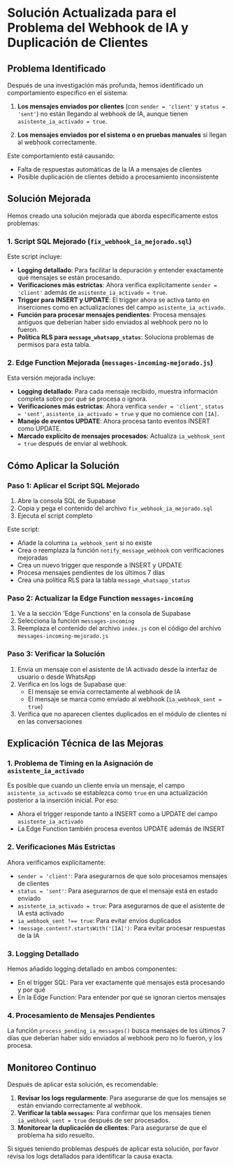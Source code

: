 # Solución Actualizada para el Problema del Webhook de IA y Duplicación de Clientes

## Problema Identificado

Después de una investigación más profunda, hemos identificado un comportamiento específico en el sistema:

1. **Los mensajes enviados por clientes** (con `sender = 'client'` y `status = 'sent'`) no están llegando al webhook de IA, aunque tienen `asistente_ia_activado = true`.

2. **Los mensajes enviados por el sistema o en pruebas manuales** sí llegan al webhook correctamente.

Este comportamiento está causando:
- Falta de respuestas automáticas de la IA a mensajes de clientes
- Posible duplicación de clientes debido a procesamiento inconsistente

## Solución Mejorada

Hemos creado una solución mejorada que aborda específicamente estos problemas:

### 1. Script SQL Mejorado (`fix_webhook_ia_mejorado.sql`)

Este script incluye:

- **Logging detallado**: Para facilitar la depuración y entender exactamente qué mensajes se están procesando.
- **Verificaciones más estrictas**: Ahora verifica explícitamente `sender = 'client'` además de `asistente_ia_activado = true`.
- **Trigger para INSERT y UPDATE**: El trigger ahora se activa tanto en inserciones como en actualizaciones del campo `asistente_ia_activado`.
- **Función para procesar mensajes pendientes**: Procesa mensajes antiguos que deberían haber sido enviados al webhook pero no lo fueron.
- **Política RLS para `message_whatsapp_status`**: Soluciona problemas de permisos para esta tabla.

### 2. Edge Function Mejorada (`messages-incoming-mejorado.js`)

Esta versión mejorada incluye:

- **Logging detallado**: Para cada mensaje recibido, muestra información completa sobre por qué se procesa o ignora.
- **Verificaciones más estrictas**: Ahora verifica `sender = 'client'`, `status = 'sent'`, `asistente_ia_activado = true` y que no comience con `[IA]`.
- **Manejo de eventos UPDATE**: Ahora procesa tanto eventos INSERT como UPDATE.
- **Marcado explícito de mensajes procesados**: Actualiza `ia_webhook_sent = true` después de enviar al webhook.

## Cómo Aplicar la Solución

### Paso 1: Aplicar el Script SQL Mejorado

1. Abre la consola SQL de Supabase
2. Copia y pega el contenido del archivo `fix_webhook_ia_mejorado.sql`
3. Ejecuta el script completo

Este script:
- Añade la columna `ia_webhook_sent` si no existe
- Crea o reemplaza la función `notify_message_webhook` con verificaciones mejoradas
- Crea un nuevo trigger que responde a INSERT y UPDATE
- Procesa mensajes pendientes de los últimos 7 días
- Crea una política RLS para la tabla `message_whatsapp_status`

### Paso 2: Actualizar la Edge Function `messages-incoming`

1. Ve a la sección 'Edge Functions' en la consola de Supabase
2. Selecciona la función `messages-incoming`
3. Reemplaza el contenido del archivo `index.js` con el código del archivo `messages-incoming-mejorado.js`

### Paso 3: Verificar la Solución

1. Envía un mensaje con el asistente de IA activado desde la interfaz de usuario o desde WhatsApp
2. Verifica en los logs de Supabase que:
   - El mensaje se envía correctamente al webhook de IA
   - El mensaje se marca como enviado al webhook (`ia_webhook_sent = true`)
3. Verifica que no aparecen clientes duplicados en el módulo de clientes ni en las conversaciones

## Explicación Técnica de las Mejoras

### 1. Problema de Timing en la Asignación de `asistente_ia_activado`

Es posible que cuando un cliente envía un mensaje, el campo `asistente_ia_activado` se establezca como `true` en una actualización posterior a la inserción inicial. Por eso:

- Ahora el trigger responde tanto a INSERT como a UPDATE del campo `asistente_ia_activado`
- La Edge Function también procesa eventos UPDATE además de INSERT

### 2. Verificaciones Más Estrictas

Ahora verificamos explícitamente:
- `sender = 'client'`: Para asegurarnos de que solo procesamos mensajes de clientes
- `status = 'sent'`: Para asegurarnos de que el mensaje está en estado enviado
- `asistente_ia_activado = true`: Para asegurarnos de que el asistente de IA está activado
- `ia_webhook_sent !== true`: Para evitar envíos duplicados
- `!message.content?.startsWith('[IA]')`: Para evitar procesar respuestas de la IA

### 3. Logging Detallado

Hemos añadido logging detallado en ambos componentes:
- En el trigger SQL: Para ver exactamente qué mensajes está procesando y por qué
- En la Edge Function: Para entender por qué se ignoran ciertos mensajes

### 4. Procesamiento de Mensajes Pendientes

La función `process_pending_ia_messages()` busca mensajes de los últimos 7 días que deberían haber sido enviados al webhook pero no lo fueron, y los procesa.

## Monitoreo Continuo

Después de aplicar esta solución, es recomendable:

1. **Revisar los logs regularmente**: Para asegurarse de que los mensajes se están enviando correctamente al webhook.
2. **Verificar la tabla `messages`**: Para confirmar que los mensajes tienen `ia_webhook_sent = true` después de ser procesados.
3. **Monitorear la duplicación de clientes**: Para asegurarse de que el problema ha sido resuelto.

Si sigues teniendo problemas después de aplicar esta solución, por favor revisa los logs detallados para identificar la causa exacta.
